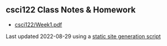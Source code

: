 ## csci122 Class Notes & Homework 
* [csci122/Week1.pdf](csci122/Week1.pdf) 


Last updated 2022-08-29 using a [static site generation script](https://github.com/SkyMocha/skymocha.github.io/blob/main/update.py)